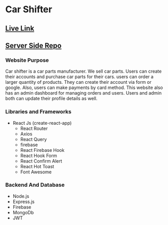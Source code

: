 # Car Shifter

## [Live Link](https://car-shifter.web.app/)

## [Server Side Repo](https://github.com/programming-hero-web-course1/manufacturer-website-server-side-sabbirzzaman)

### Website Purpose
Car shifter is a car parts manufacturer. We sell car parts. Users can create their accounts and purchase car parts for their cars. users can order a larger quantity of products. They can create their account via form or google. Also, users can make payments by card method. This website also has an admin dashboard for managing orders and users. Users and admin both can update their profile details as well.

### Libraries and Frameworks
* React Js (create-react-app)
    * React Router
    * Axios
    * React Query
    * firebase
    * React Firebase Hook
    * React Hook Form
    * React Confirm Alert
    * React Hot Toast
    * Font Awesome

### Backend And Database
* Node.js
* Express.js
* Firebase
* MongoDb
* JWT
